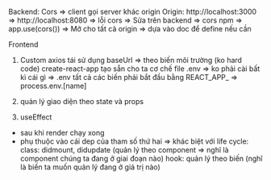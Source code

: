 Backend:
Cors => client gọi server khác origin
Origin: http://localhost:3000 => http://localhost:8080 => lỗi cors
=> Sửa trên backend
=> cors npm => app.use(cors()) => Mở cho tất cả origin
=> dựa vào doc để define nếu cần

Frontend
1. Custom axios
tái sử dụng
baseUrl => theo biến môi trường (ko hard code)
create-react-app tạo sẵn cho ta cơ chế file .env => ko phải cài bất kì cái gì
=> .env tất cả các biến phải bắt đầu bằng REACT_APP_ => process.env.[name]

2. quản lý giao diện theo state và props

3. useEffect
- sau khi render chạy xong
- phụ thuộc vào cái dep của tham số thứ hai
=> khác biệt với life cycle: 
class: didmount, didupdate (quản lý theo component => nghĩ là component chúng ta đang ở giai đoạn nào)
hook: quản lý theo biến (nghĩ là biến ta muốn quản lý đang ở giá trị nào)

